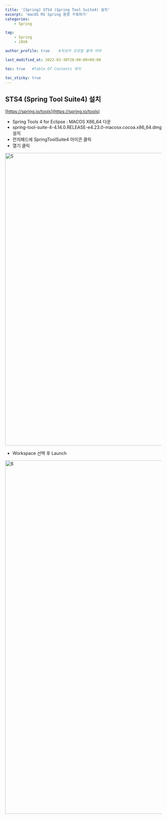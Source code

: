 ```yaml
---
title: '[Spring] STS4 (Spring Tool Suite4) 설치' 
excerpt: 'macOS M1 Spring 환경 구축하기'
categories:
    - Spring

tag:
    - Spring 
    - JAVA

author_profile: true    #작성자 프로필 출력 여부

last_modified_at: 2022-03-30T20:00:00+09:00

toc: true   #Table Of Contents 목차 

toc_sticky: true
---
```



## STS4 (Spring Tool Suite4) 설치

[https://spring.io/tools](https://spring.io/tools)

- Spring Tools 4 for Eclipse : MACOS X86_64 다운
- spring-tool-suite-4-4.14.0.RELEASE-e4.23.0-macosx.cocoa.x86_64.dmg 설치
- 런치패드에 SpringToolSuite4 아이콘 클릭
- 열기 클릭
   
<img width="941" alt="5" src="https://user-images.githubusercontent.com/47733530/160823784-fc71c94e-4d4a-4d27-9b7e-a072b4b2121e.png">

- Workspace 선택 후 Launch  

<img width="1136" alt="6" src="https://user-images.githubusercontent.com/47733530/160823964-6d9654e4-b70e-4757-a205-edc6a40adcd0.png">
